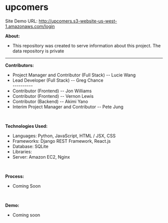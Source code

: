 # upcomers
Site Demo URL: http://upcomers.s3-website-us-west-1.amazonaws.com/login</br>

<strong>About:</strong></br>
<ul>
  <li> This repository was created to serve information about this project. The data repository is private</br>
</ul>

<hr>

<strong>Contributors:</strong></br>

<ul>
  <li> Project Manager and Contributor (Full Stack) -- Lucie Wang</br>
  <li> Lead Developer (Full Stack) -- Greg Chance</br>
  ----------
  <li> Contributor (Frontend) -- Jon Williams</br>
  <li> Contributor (Frontend) -- Vernon Lewis</br>
  <li> Contributor (Backend) -- Akimi Yano</br>
  <li> Interim Project Manager and Contributor -- Pete Jung</br>
</ul></br>

<strong>Technologies Used:</strong></br>
<ul>
  <li> Languages: Python, JavaScript, HTML / JSX, CSS
  <li> Frameworks: Django REST Framework, React.js
  <li> Database: SQLite
  <li> Libraries:
  <li> Server: Amazon EC2, Nginx
 </ul></br>

<strong>Process:</strong></br>
<ul>
  <li> Coming Soon</br>
</ul></br>

<strong>Demo:</strong></br>
<ul>
  <li>Coming soon
</ul>
